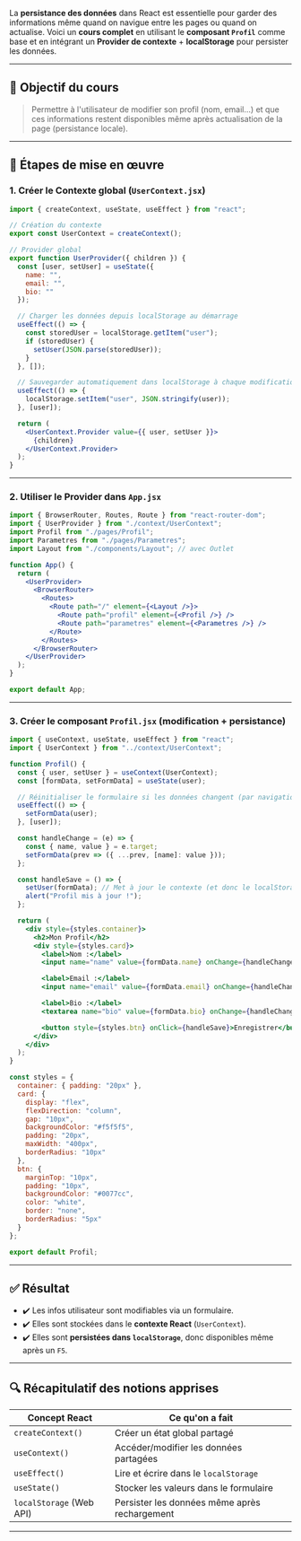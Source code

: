 La **persistance des données** dans React est essentielle pour garder des informations même quand on navigue entre les pages ou quand on actualise.
Voici un **cours complet** en utilisant le **composant `Profil`** comme base et en intégrant un **Provider de contexte** + **localStorage** pour persister les données.

---

## 📘 Objectif du cours

> Permettre à l'utilisateur de modifier son profil (nom, email...)
> et que ces informations restent disponibles même après actualisation de la page (persistance locale).

---

## 🧩 Étapes de mise en œuvre

### 1. Créer le **Contexte global (`UserContext.jsx`)**

```jsx
import { createContext, useState, useEffect } from "react";

// Création du contexte
export const UserContext = createContext();

// Provider global
export function UserProvider({ children }) {
  const [user, setUser] = useState({
    name: "",
    email: "",
    bio: ""
  });

  // Charger les données depuis localStorage au démarrage
  useEffect(() => {
    const storedUser = localStorage.getItem("user");
    if (storedUser) {
      setUser(JSON.parse(storedUser));
    }
  }, []);

  // Sauvegarder automatiquement dans localStorage à chaque modification
  useEffect(() => {
    localStorage.setItem("user", JSON.stringify(user));
  }, [user]);

  return (
    <UserContext.Provider value={{ user, setUser }}>
      {children}
    </UserContext.Provider>
  );
}
```

---

### 2. Utiliser le Provider dans `App.jsx`

```jsx
import { BrowserRouter, Routes, Route } from "react-router-dom";
import { UserProvider } from "./context/UserContext";
import Profil from "./pages/Profil";
import Parametres from "./pages/Parametres";
import Layout from "./components/Layout"; // avec Outlet

function App() {
  return (
    <UserProvider>
      <BrowserRouter>
        <Routes>
          <Route path="/" element={<Layout />}>
            <Route path="profil" element={<Profil />} />
            <Route path="parametres" element={<Parametres />} />
          </Route>
        </Routes>
      </BrowserRouter>
    </UserProvider>
  );
}

export default App;
```

---

### 3. Créer le composant `Profil.jsx` (modification + persistance)

```jsx
import { useContext, useState, useEffect } from "react";
import { UserContext } from "../context/UserContext";

function Profil() {
  const { user, setUser } = useContext(UserContext);
  const [formData, setFormData] = useState(user);

  // Réinitialiser le formulaire si les données changent (par navigation)
  useEffect(() => {
    setFormData(user);
  }, [user]);

  const handleChange = (e) => {
    const { name, value } = e.target;
    setFormData(prev => ({ ...prev, [name]: value }));
  };

  const handleSave = () => {
    setUser(formData); // Met à jour le contexte (et donc le localStorage)
    alert("Profil mis à jour !");
  };

  return (
    <div style={styles.container}>
      <h2>Mon Profil</h2>
      <div style={styles.card}>
        <label>Nom :</label>
        <input name="name" value={formData.name} onChange={handleChange} />

        <label>Email :</label>
        <input name="email" value={formData.email} onChange={handleChange} />

        <label>Bio :</label>
        <textarea name="bio" value={formData.bio} onChange={handleChange} />

        <button style={styles.btn} onClick={handleSave}>Enregistrer</button>
      </div>
    </div>
  );
}

const styles = {
  container: { padding: "20px" },
  card: {
    display: "flex",
    flexDirection: "column",
    gap: "10px",
    backgroundColor: "#f5f5f5",
    padding: "20px",
    maxWidth: "400px",
    borderRadius: "10px"
  },
  btn: {
    marginTop: "10px",
    padding: "10px",
    backgroundColor: "#0077cc",
    color: "white",
    border: "none",
    borderRadius: "5px"
  }
};

export default Profil;
```

---

## ✅ Résultat

* ✔️ Les infos utilisateur sont modifiables via un formulaire.
* ✔️ Elles sont stockées dans le **contexte React** (`UserContext`).
* ✔️ Elles sont **persistées dans `localStorage`**, donc disponibles même après un `F5`.

---

## 🔍 Récapitulatif des notions apprises

| Concept React            | Ce qu'on a fait                               |
| ------------------------ | --------------------------------------------- |
| `createContext()`        | Créer un état global partagé                  |
| `useContext()`           | Accéder/modifier les données partagées        |
| `useEffect()`            | Lire et écrire dans le `localStorage`         |
| `useState()`             | Stocker les valeurs dans le formulaire        |
| `localStorage` (Web API) | Persister les données même après rechargement |

---


